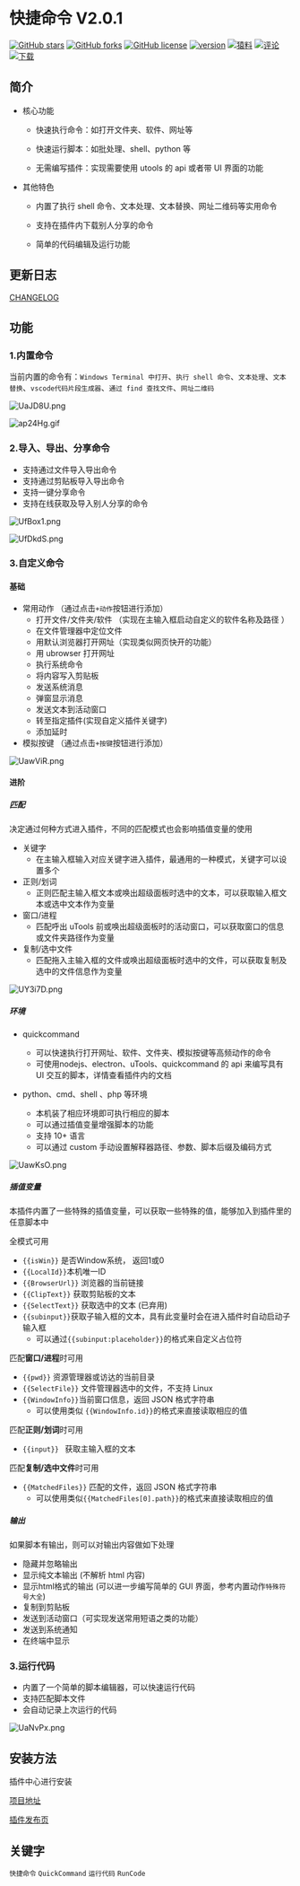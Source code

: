 

# 快捷命令 V2.0.1

[![GitHub stars](https://img.shields.io/github/stars/fofolee/uTools-QuickerCommand?style=flat-square)](https://github.com/fofolee/uTools-QuickerCommand/stargazers) [![GitHub forks](https://img.shields.io/github/forks/fofolee/uTools-QuickerCommand?style=flat-square)](https://github.com/fofolee/uTools-QuickerCommand/network/members) [![GitHub license](https://img.shields.io/github/license/fofolee/uTools-QuickerCommand?style=flat-square)](https://github.com/fofolee/uTools-QuickerCommand/blob/master/LICENSE) [![version]( https://img.shields.io/badge/dynamic/json?color=f58142&label=version&query=%24.version&url=https%3A%2F%2Fraw.githubusercontent.com%2Ffofolee%2FuTools-QuickerCommand%2Fmaster%2Fsrc%2Fplugin.json&style=flat-square)](https://github.com/fofolee/uTools-QuickerCommand/blob/master/src/helps/CHANGELOG.md) [![猿料](https://img.shields.io/badge/%E7%8C%BF%E6%96%99-%2Fd%2F424-red?style=flat-square)](https://yuanliao.info/d/424) [![评论](https://img.shields.io/badge/dynamic/json?color=%2350e3c2&label=%E8%AF%84%E8%AE%BA&query=%24.data.attributes.commentsCount&url=https%3A%2F%2Fyuanliao.info%2Fapi%2Fdiscussions%2F424&style=flat-square)](https://yuanliao.info/d/424) [![下载](https://img.shields.io/badge/dynamic/json?label=%E4%B8%8B%E8%BD%BD&query=quickcommand&url=http%3A%2F%2F45.77.122.164%3A8888%2FdownloadsStatistics.php&style=flat-square)](https://yuanliao.info/d/424)

## 简介

- 核心功能
  - 快速执行命令：如打开文件夹、软件、网址等

  - 快速运行脚本：如批处理、shell、python 等

  - 无需编写插件：实现需要使用 utools 的 api 或者带 UI 界面的功能

- 其他特色
  - 内置了执行 shell 命令、文本处理、文本替换、网址二维码等实用命令

  - 支持在插件内下载别人分享的命令

  - 简单的代码编辑及运行功能

## 更新日志

[CHANGELOG](https://github.com/fofolee/uTools-QuickerCommand/blob/master/src/helps/CHANGELOG.md)

## 功能

### 1.内置命令

当前内置的命令有：`Windows Terminal 中打开`、`执行 shell 命令`、`文本处理`、`文本替换`、`vscode代码片段生成器`、`通过 find 查找文件`、`网址二维码`

![UaJD8U.png](https://i.imgur.com/SI21vCg.png)

![ap24Hg.gif](https://s1.ax1x.com/2020/07/26/ap24Hg.gif)

### 2.导入、导出、分享命令

- 支持通过文件导入导出命令
- 支持通过剪贴板导入导出命令
- 支持一键分享命令
- 支持在线获取及导入别人分享的命令

![UfBox1.png](https://i.imgur.com/pKKWqdT.png)

![UfDkdS.png](https://i.imgur.com/ikAxHY1.png)

### 3.自定义命令

#### 基础

- 常用动作 （通过点击`+动作`按钮进行添加）
  - 打开文件/文件夹/软件 （实现在主输入框启动自定义的软件名称及路径 ）
  - 在文件管理器中定位文件
  - 用默认浏览器打开网址（实现类似网页快开的功能）
  - 用 ubrowser 打开网址
  - 执行系统命令
  - 将内容写入剪贴板
  - 发送系统消息
  - 弹窗显示消息
  - 发送文本到活动窗口
  - 转至指定插件(实现自定义插件关键字)
  - 添加延时
- 模拟按键 （通过点击`+按键`按钮进行添加）

![UawViR.png](https://s1.ax1x.com/2020/07/14/UawViR.png)

#### 进阶

##### 匹配

决定通过何种方式进入插件，不同的匹配模式也会影响插值变量的使用

- 关键字
  - 在主输入框输入对应关键字进入插件，最通用的一种模式，关键字可以设置多个
- 正则/划词
  - 正则匹配主输入框文本或唤出超级面板时选中的文本，可以获取输入框文本或选中文本作为变量
- 窗口/进程
  - 匹配呼出 uTools 前或唤出超级面板时的活动窗口，可以获取窗口的信息或文件夹路径作为变量
- 复制/选中文件
  - 匹配拖入主输入框的文件或唤出超级面板时选中的文件，可以获取复制及选中的文件信息作为变量

![UY3i7D.png](https://s1.ax1x.com/2020/07/13/UY3i7D.png)

##### 环境

- quickcommand

  - 可以快速执行打开网址、软件、文件夹、模拟按键等高频动作的命令
  - 可使用nodejs、electron、uTools、quickcommand 的 api 来编写具有 UI 交互的脚本，详情查看插件内的文档

- python、cmd、shell 、php 等环境

  - 本机装了相应环境即可执行相应的脚本
  - 可以通过插值变量增强脚本的功能
  - 支持 10+ 语言
  - 可以通过 custom 手动设置解释器路径、参数、脚本后缀及编码方式

![UawKsO.png](https://s1.ax1x.com/2020/07/14/UawKsO.png)

##### 插值变量

本插件内置了一些特殊的插值变量，可以获取一些特殊的值，能够加入到插件里的任意脚本中

全模式可用

- `{{isWin}}` 是否Window系统， 返回1或0
- `{{LocalId}}`本机唯一ID
- `{{BrowserUrl}}` 浏览器的当前链接
- `{{ClipText}}` 获取剪贴板的文本
- `{{SelectText}}` 获取选中的文本 (已弃用)
- `{{subinput}}`获取子输入框的文本，具有此变量时会在进入插件时自动启动子输入框
  - 可以通过`{{subinput:placeholder}}`的格式来自定义占位符

匹配**窗口/进程**时可用

- `{{pwd}}` 资源管理器或访达的当前目录
- `{{SelectFile}}` 文件管理器选中的文件，不支持 Linux
- `{{WindowInfo}}`当前窗口信息，返回 JSON 格式字符串
  - 可以使用类似 `{{WindowInfo.id}}`的格式来直接读取相应的值

匹配**正则/划词**时可用

- `{{input}} ` 获取主输入框的文本

匹配**复制/选中文件**时可用

- `{{MatchedFiles}}` 匹配的文件，返回 JSON 格式字符串
  - 可以使用类似`{{MatchedFiles[0].path}}`的格式来直接读取相应的值

##### 输出

如果脚本有输出，则可以对输出内容做如下处理

- 隐藏并忽略输出
- 显示纯文本输出 (不解析 html 内容)
- 显示html格式的输出 (可以进一步编写简单的 GUI 界面，参考内置动作`特殊符号大全`)
- 复制到剪贴板
- 发送到活动窗口（可实现发送常用短语之类的功能）
- 发送到系统通知
- 在终端中显示

### 3.运行代码

- 内置了一个简单的脚本编辑器，可以快速运行代码
- 支持匹配脚本文件
- 会自动记录上次运行的代码

![UaNvPx.png](https://s1.ax1x.com/2020/07/14/UaNvPx.png)

## 安装方法

插件中心进行安装

[项目地址](https://github.com/fofolee/uTools-QuickerCommand)

[插件发布页](https://yuanliao.info/d/424)

## 关键字

`快捷命令` `QuickCommand` `运行代码` `RunCode`
